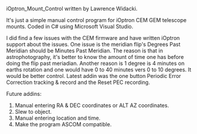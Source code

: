 iOptron_Mount_Control written by Lawrence Widacki.

It's just a simple manual control program for iOptron CEM GEM telescope mounts.
Coded in C# using Microsoft Visual Studio. 

I did find a few issues with the CEM firmware and have written iOptron support about the issues.
One issue is the meridian flip's Degrees Past Meridian should be Minutes Past Meridian.
  The reason is that in astrophotography, it's better to know the amount of time one has before doing the flip past meriadian.
  Another reason is 1 degree is 4 minutes on earths rotation and one would have 0 to 40 minutes vers 0 to 10 degrees.
  It would be better control.
Latest addin was the one button Periodic Error Correction tracking & record and the Reset PEC recording.

Future addins:
1. Manual entering RA & DEC coordinates or ALT AZ coordinates.
2. Slew to object.
3. Manual entering location and time.
4. Make the program ASCOM compatible.
